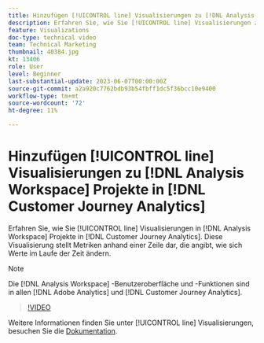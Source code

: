 ```yaml
---
title: Hinzufügen [!UICONTROL line] Visualisierungen zu [!DNL Analysis Workspace] Projekte
description: Erfahren Sie, wie Sie [!UICONTROL line] Visualisierungen zu [!DNL Analysis Workspace] Projekte in [!DNL Customer Journey Analytics].
feature: Visualizations
doc-type: technical video
team: Technical Marketing
thumbnail: 40384.jpg
kt: 13406
role: User
level: Beginner
last-substantial-update: 2023-06-07T00:00:00Z
source-git-commit: a2a920c7762bdb93b54fbff1dc5f36bcc10e9400
workflow-type: tm+mt
source-wordcount: '72'
ht-degree: 11%

---
```


# Hinzufügen [!UICONTROL line] Visualisierungen zu [!DNL Analysis Workspace] Projekte in [!DNL Customer Journey Analytics]

Erfahren Sie, wie Sie [!UICONTROL line] Visualisierungen in [!DNL Analysis Workspace] Projekte in [!DNL Customer Journey Analytics]. Diese Visualisierung stellt Metriken anhand einer Zeile dar, die angibt, wie sich Werte im Laufe der Zeit ändern.

>[!NOTE]
>
>Die [!DNL Analysis Workspace] -Benutzeroberfläche und -Funktionen sind in allen [!DNL Adobe Analytics] und [!DNL Customer Journey Analytics].

>[!VIDEO](https://video.tv.adobe.com/v/40384/?quality=12&learn=on)

Weitere Informationen finden Sie unter [!UICONTROL line] Visualisierungen, besuchen Sie die [Dokumentation](https://experienceleague.adobe.com/docs/analytics-platform/using/cja-workspace/visualizations/line.html?lang=de).

